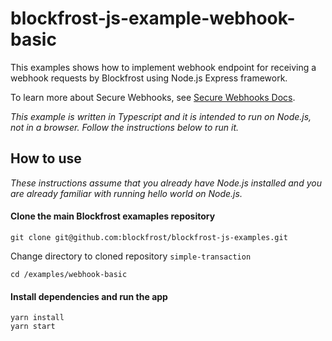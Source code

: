 # blockfrost-js-example-webhook-basic

This examples shows how to implement webhook endpoint for receiving a webhook requests by Blockfrost using Node.js Express framework.

To learn more about Secure Webhooks, see [Secure Webhooks Docs](https://blockfrost.dev/docs/start-building/webhooks/).

_This example is written in Typescript and it is intended to run on Node.js, not in a browser. Follow the instructions below to run it._

## How to use

_These instructions assume that you already have Node.js installed and you are already familiar with running hello world on Node.js._

#### Clone the main Blockfrost examaples repository

```
git clone git@github.com:blockfrost/blockfrost-js-examples.git
```

Change directory to cloned repository `simple-transaction`

```
cd /examples/webhook-basic
```

#### Install dependencies and run the app

```
yarn install
yarn start
```
